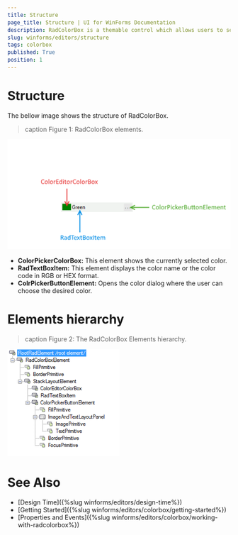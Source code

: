 ```yaml
---
title: Structure
page_title: Structure | UI for WinForms Documentation
description: RadColorBox is a themable control which allows users to select a color from a color dialog or to directly type it in the text field.
slug: winforms/editors/structure
tags: colorbox
published: True
position: 1
---
```


# Structure

The bellow image shows the structure of RadColorBox.

>caption Figure 1: RadColorBox elements.

![colorbox-structure 001](images/colorbox-structure001.png)

* __ColorPickerColorBox:__ This element shows the currently selected color.
* __RadTextBoxItem:__ This element displays the color name or the color code in RGB or HEX format. 
* __ColrPickerButtonElement:__ Opens the color dialog where the user can choose the desired color. 


# Elements hierarchy

>caption Figure 2: The RadColorBox Elements hierarchy.

 ![colorbox-structure 001](images/colorbox-structure002.png)

 # See Also

 
* [Design Time]({%slug winforms/editors/design-time%})
* [Getting Started]({%slug winforms/editors/colorbox/getting-started%})
* [Properties and Events]({%slug winforms/editors/colorbox/working-with-radcolorbox%})